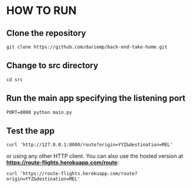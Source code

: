 # HOW TO RUN

## Clone the repository

`git clone https://github.com/dariemp/back-end-take-home.git`

## Change to src directory

`cd src`

## Run the main app specifying the listening port

`PORT=8000 python main.py`

## Test the app

`curl 'http://127.0.0.1:8000/route?origin=YYZ&destination=MEL'`

or using any other HTTP client. You can also use the hosted version at **<https://route-flights.herokuapp.com/route>**:

`curl 'https://route-flights.herokuapp.com/route?origin=YYZ&destination=MEL'`
